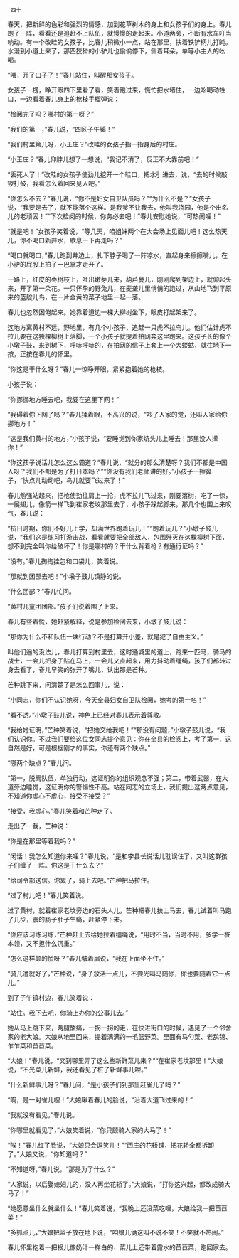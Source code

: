      四十 

   春天，把新鲜的色彩和强烈的情感，加到花草树木的身上和女孩子们的身上。春儿跑了一阵，看看还是追赶不上队伍，就慢慢的走起来。小道两旁，不断有水车叮当响动。有一个改畦的女孩子，比春儿稍微小一点，站在那里，扶着铁铲柄儿打盹。水漫到小道上来了，那匹狡猾的小驴儿也偷偷停下，侧着耳朵，单等小主人的吆喝。 

   “喂，开了口子了！”春儿站住，叫醒那女孩子。 

   女孩子一楞，睁开眼四下里看了看，笑着跑过来，慌忙把水堵住，一边吆喝动牲口，一边看着春儿身上的枪枝手榴弹说： 

   “检阅完了吗？哪村的第一呀？” 

   “我们的第一，”春儿说，“四区子午镇！” 

   “我们村里第几呀，小王庄？”改畦的女孩子指一指身后的村庄。 

   “小王庄？”春儿仰脖儿想了一想说，“我记不清了，反正不大靠前吧！” 

   “丢死人了！”改畦的女孩子使劲儿挖开一个畦口，把水引进去，说，“去的时候敲锣打鼓，我看怎么着回来见人吧。” 

   “你怎么不去？”春儿说，“你不是妇女自卫队员吗？”“为什么不是？”女孩子说，“我要是去了，就不能落个这样。是我爹不让我去，他叫我浇园，他是个出名儿的老顽固！”“下次检阅的时候，你务必去吧！”春儿安慰她说，“可热闹哩！” 

   “就是吧！”女孩子笑着说，“等几天，咱姐妹两个在大会场上见面儿吧！这么热天儿，你不喝口新井水，歇息一下再走吗？” 

   “喝口就喝口，”春儿跑到井边上，扎下脖子喝了一阵凉水，直起身来擦擦嘴儿，在小驴的屁股上拍了一巴掌才走开了。 

   一路上，红皮的枣树枝上，吐出嫩芽儿来，葫芦蔓儿，刚刚爬到架边上，就仰起头来，开了第一朵花。一只怀孕的野兔儿，在麦垄儿里悄悄的跑过，从山地飞到平原来的蓝靛儿鸟，在一片金黄的菜子地里一起一落。 

   春儿也忽然困倦起来。她靠着道边一棵大柳树坐下，眼皮打起架来了。 

   这地方离黄村不远，野地里，有几个小孩子，追赶一只虎不拉鸟儿。他们估计虎不拉儿要在这独棵柳树上落脚，一个小孩子就提着拍网奔这里跑来。这孩子长的像个小墩子鼓，来到树下，呼哧呼哧的，在拍网的信子上套上一个大蝼蛄，就往地下一按，正按在春儿的怀里。 

   “你这是干什么呀？”春儿一惊睁开眼，紧紧抱着她的枪枝。 

   小孩子说： 

   “你挪挪地方睡去吧，我要在这里下网！” 

   “我碍着你下网了吗？”春儿揉着眼，不高兴的说，“吵了人家的觉，还叫人家给你挪地方！” 

   “这是我们黄村的地方，”小孩子说，“要睡觉到你家炕头儿上睡去！那里没人撵你！” 

   “你这孩子说话儿怎么这么霸道？”春儿说，“就分的那么清楚呀？我们不都是中国人呀？我们不都是为了打日本吗？”“你没有我们老师讲的好。”小孩子一擦鼻子，“快点儿动动吧，鸟儿就要飞过来了！” 

   春儿勉强站起来，把枪使劲往肩上一抡，虎不拉儿飞过来，刚要落树，吃了一惊，一展翅儿，像箭一样飞到崔家老坟那里去了，小孩子跺起脚来，那几个也围上来叹气，春儿说： 

   “抗日时期，你们不好儿上学，却满世界跑着玩儿！”“跑着玩儿？”小墩子鼓儿说，“我们这是练习打游击战，看看就要把全部敌人，包围歼灭在这棵柳树下面，想不到完全叫你给破坏了！你是哪村的？干什么背着枪？有通行证吗？” 

   “没有。”春儿掏掏挂包和口袋儿，笑着说。 

   “那就到团部去吧！”小墩子鼓儿镇静的说。 

   “什么团部？”春儿忙问。 

   “黄村儿童团团部。”孩子们说着围了上来。 

   春儿有些着慌，她赶紧解释，说是参加检阅去来，小墩子鼓儿说： 

   “那你为什么不和队伍一块行动？不是打算开小差，就是犯了自由主义。” 

   叫他们逼的没法儿，春儿打算到村里去，这时通城里的道上，跑来一匹马，骑马的战士，一会儿把身子贴在马上，一会儿又直起来，用力抖动着缰绳，孩子们都转过身去看了，春儿早笑的张开了嘴儿，认出那是芒种。 

   芒种跳下来，问清楚了是怎么回事儿，说： 

   “小同志，你们不认识她呀，今天全县妇女自卫队检阅，她考的第一名！” 

   “看不透。”小墩子鼓儿说，神色上已经对春儿表示着尊敬。 

   “我给她证明，”芒种笑着说，“把她交给我吧！”“那没有问题，”小墩子鼓儿说，“我们认识你。不过我们要给这位女同志提个意见：你在全县的检阅上，考了第一，这自然是好，可是根据刚才的事实，你还有两个缺点。” 

   “哪两个缺点？”春儿问。 

   “第一，脱离队伍，单独行动，这证明你的组织观念不强；第二，带着武器，在大道旁边睡觉，这证明你的警惕性不高。站在同志的立场上，我们提出这两点意见，不知道你虚心不虚心，接受不接受？” 

   “接受，我虚心。”春儿笑着和芒种走了。 

   走出了一截，芒种说： 

   “你是在那里等着我吗？” 

   “闲话！我怎么知道你来哩？”春儿说，“是和李县长说话儿耽误住了，又叫这群孩子们缠了一阵。你这是干什么去？” 

   “给司令部送信。你累了，骑上去吧。”芒种把马拉住。 

   “过了村儿吧！”春儿笑着说。 

   过了黄村，就着崔家老坟旁边的石头人儿，芒种把春儿扶上马去，春儿试着叫马跑了几步，震的肠子肚子生痛，赶紧停下来。 

   “你应该习练习练，”芒种赶上去给她拉着缰绳说，“用时不当，当时不用，多学一桩本领，又不担什么沉重。” 

   “怎么这样颠的慌呀？”春儿皱着眉说，“我在上面坐不住。” 

   “骑几遭就好了，”芒种说，“身子放活一点儿，不要光叫马随你，你也要随着它一点儿。” 

   到了子午镇村边，春儿笑着说： 

   “站住。我下去吧，你骑上办你的公事儿去。” 

   她从马上跳下来，两腿酸痛，一拐一拐的走，在快进街口的时候，遇见了一个邻舍家的老大娘。大娘从地里回来，提着满满的一毛篮野菜。里面有马勺菜、老鸹锦、乍乍菜和苣苣菜。 

   “大娘！”春儿说，“又到哪里弄了这么些新鲜菜儿来？”“在崔家老坟那里！”大娘说，“不光菜儿新鲜，我还看见了桩子新鲜事儿哩。” 

   “什么新鲜事儿呀？”春儿问，“是小孩子们到那里赶雀儿了吗？” 

   “啊，是一对雀儿哩！”大娘瞅着春儿的脸说，“沿着大道飞过来的！” 

   “我就没有看见。”春儿说。 

   “你哪里就看见了，”大娘笑着说，“你只顾骑人家的大马了！” 

   “唉！”春儿红了脸说，“大娘只会逗笑儿！”“西庄的花轿铺，把花轿全都拆卸了。”大娘又说，“你知道吗？” 

   “不知道呀，”春儿说，“那是为了什么？” 

   “人家说，以后娶媳妇儿的，没人再坐花轿了。”大娘说，“打你这兴起，都改成骑大马了！” 

   “她愿意坐什么就坐什么！”春儿笑着说，“我晚上还没菜吃哩，大娘给我一把苣苣菜！” 

   “多抓点儿，”大娘把篮子放在地下说，“咱娘儿俩这叫不说不笑！不笑就不热闹。” 

   春儿怀里抱着一把根儿像奶汁一样白的、菜儿上还带着露水的苣苣菜，跑回家去。 

